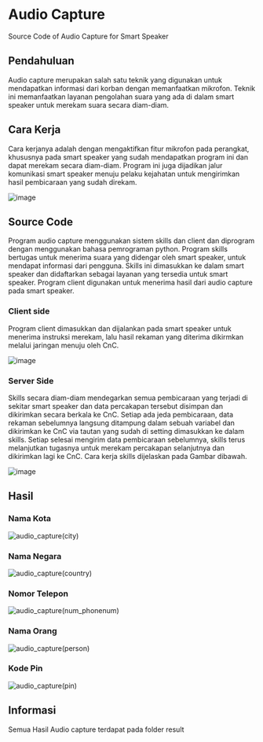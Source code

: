 # Audio Capture
Source Code of Audio Capture for Smart Speaker

## Pendahuluan
Audio capture merupakan salah satu teknik yang digunakan untuk
mendapatkan informasi dari korban dengan memanfaatkan mikrofon. Teknik ini
memanfaatkan layanan pengolahan suara yang ada di dalam smart speaker untuk
merekam suara secara diam-diam.


## Cara Kerja
Cara kerjanya adalah dengan mengaktifkan fitur mikrofon pada perangkat,
khususnya pada smart speaker yang sudah mendapatkan program ini dan dapat
merekam secara diam-diam. Program ini juga dijadikan jalur komunikasi smart
speaker menuju pelaku kejahatan untuk mengirimkan hasil pembicaraan yang sudah
direkam.

![image](https://user-images.githubusercontent.com/101856662/186625480-f2517078-69fa-4823-a7d3-4dc0d77e3299.png)

## Source Code
Program audio capture menggunakan sistem skills dan client dan diprogram
dengan menggunakan bahasa pemrograman python. Program skills bertugas untuk
menerima suara yang didengar oleh smart speaker, untuk mendapat informasi dari
pengguna. Skills ini dimasukkan ke dalam smart speaker dan didaftarkan sebagai
layanan yang tersedia untuk smart speaker. Program client digunakan untuk menerima hasil dari audio capture 
pada smart speaker.


### Client side
Program client dimasukkan dan dijalankan pada smart speaker untuk
menerima instruksi merekam, lalu hasil rekaman yang diterima dikirmkan melalui
jaringan menuju oleh CnC.

![image](https://user-images.githubusercontent.com/101856662/186627108-782a59f9-d891-4dba-85c9-b7827143e1d0.png)

### Server Side
Skills secara diam-diam mendegarkan semua pembicaraan yang terjadi di sekitar
smart speaker dan data percakapan tersebut disimpan dan dikirimkan secara berkala
ke CnC.
Setiap ada jeda pembicaraan, data rekaman sebelumnya langsung ditampung
dalam sebuah variabel dan dikirimkan ke CnC via tautan yang sudah di setting
dimasukkan ke dalam skills. Setiap selesai mengirim data pembicaraan sebelumnya,
skills terus melanjutkan tugasnya untuk merekam percakapan selanjutnya dan
dikirimkan lagi ke CnC. Cara kerja skills dijelaskan pada Gambar dibawah.

![image](https://user-images.githubusercontent.com/101856662/186626036-68364cf2-368d-401a-a6d0-ba49e5c3bb59.png)

## Hasil
### Nama Kota
![audio_capture(city)](https://user-images.githubusercontent.com/101856662/186627818-a8154a9b-7586-45a4-9887-0f943e5718c6.PNG)

### Nama Negara
![audio_capture(country)](https://user-images.githubusercontent.com/101856662/186627828-6e925903-4707-469c-b970-2a3e09e060af.PNG)

### Nomor Telepon
![audio_capture(num_phonenum)](https://user-images.githubusercontent.com/101856662/186627831-657d095a-5b53-473e-b706-1e0551a7277e.PNG)

### Nama Orang
![audio_capture(person)](https://user-images.githubusercontent.com/101856662/186627836-7afbbb14-2774-4639-816a-9496471812f5.PNG)

### Kode Pin
![audio_capture(pin)](https://user-images.githubusercontent.com/101856662/186627839-b937fd85-7806-403b-8834-370d0a9ddd95.PNG)


## Informasi
Semua Hasil Audio capture terdapat pada folder result
